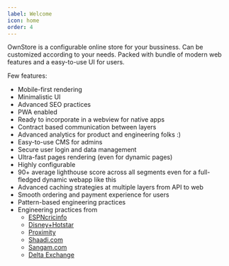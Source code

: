 ```yaml
---
label: Welcome
icon: home
order: 4
---
```


OwnStore is a configurable online store for your bussiness. Can be customized according to your needs. Packed with bundle of modern web features and a easy-to-use UI for users.

Few features:

- Mobile-first rendering
- Minimalistic UI
- Advanced SEO practices
- PWA enabled
- Ready to incorporate in a webview for native apps
- Contract based communication between layers
- Advanced analytics for product and engineering folks :)
- Easy-to-use CMS for admins
- Secure user login and data management
- Ultra-fast pages rendering (even for dynamic pages)
- Highly configurable
- 90+ average lighthouse score across all segments even for a full-fledged dynamic webapp like this
- Advanced caching strategies at multiple layers from API to web
- Smooth ordering and payment experience for users
- Pattern-based engineering practices
- Engineering practices from
  - [ESPNcricinfo](https://www.espncricinfo.com/)
  - [Disney+Hotstar](https://www.hotstar.com/)
  - [Proximity](https://www.proximity.tech/)
  - [Shaadi.com](https://www.shaadi.com/)
  - [Sangam.com](https://www.sangam.com)
  - [Delta Exchange](https://www.delta.exchange/)

